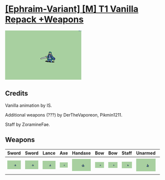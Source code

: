 # [\[Ephraim-Variant\] \[M\] T1 Vanilla Repack +Weapons](./)

<img src="./1.%20Sword/Sword_000.png" alt="[Ephraim-Variant] [M] T1 Vanilla Repack +Weapons standing" />

## Credits

Vanilla animation by IS.

Additional weapons (???) by DerTheVaporeon, Pikmin1211.

Staff by ZoramineFae.

## Weapons


|Sword |Sword |Lance |Axe |Handaxe |Bow |Bow |Staff |Unarmed |Palettes |
|  :---: | :---: | :---: | :---: | :---: | :---: | :---: | :---: | :---: | :---: |
| <img alt="Sword animation" src="./1.%20Sword/Sword.gif" /> | <img alt="Sword animation" src="./1.%20Sword%20(Rapier)/Sword.gif" /> | <img alt="Lance animation" src="./2.%20Lance/Lance.gif" /> | <img alt="Axe animation" src="./3.%20Axe/Axe.gif" /> | <img alt="Handaxe animation" src="./4.%20Handaxe/Handaxe.gif" /> | <img alt="Bow animation" src="./5.%20Bow/Bow.gif" /> | <img alt="Bow animation" src="./5.%20Bow%20(Crossbow)/Bow.gif" /> | <img alt="Staff animation" src="./7.%20Staff/Staff.gif" /> | <img alt="Unarmed animation" src="./8.%20Unarmed/Unarmed.gif" /> | <img alt="Palettes animation" src="./Palettes/Palettes.gif" /> |
